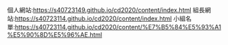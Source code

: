 個人網站:https://s40723149.github.io/cd2020/content/index.html
組長網站:https://s40723114.github.io/cd2020/content/index.html
小組名單:https://s40723114.github.io/cd2020/content/%E7%B5%84%E5%93%A1%E5%90%8D%E5%96%AE.html
